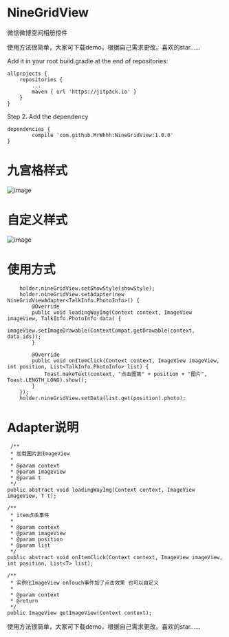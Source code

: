 # NineGridView
微信微博空间相册控件

使用方法很简单，大家可下载demo，根据自己需求更改。喜欢的star......

Add it in your root build.gradle at the end of repositories:

	allprojects {
		repositories {
			...
			maven { url 'https://jitpack.io' }
		}
	}
  
Step 2. Add the dependency

	dependencies {
	        compile 'com.github.MrWhhh:NineGridView:1.0.0'
	}
  
  # 九宫格样式
  ![image](https://github.com/MrWhhh/NineGridView/raw/master/GIF.gif)
  
  # 自定义样式
  ![image](https://github.com/MrWhhh/NineGridView/raw/master/GIF2.gif)
  
  # 使用方式
  
        holder.nineGridView.setShowStyle(showStyle);
        holder.nineGridView.setAdapter(new NineGridViewAdapter<TalkInfo.PhotoInfo>() {
            @Override
            public void loadingWayImg(Context context, ImageView imageView, TalkInfo.PhotoInfo data) {
                imageView.setImageDrawable(ContextCompat.getDrawable(context, data.ids));
            }

            @Override
            public void onItemClick(Context context, ImageView imageView, int position, List<TalkInfo.PhotoInfo> list) {
                Toast.makeText(context, "点击图第" + position + "图片", Toast.LENGTH_LONG).show();
            }
        });
        holder.nineGridView.setData(list.get(position).photo);
        
        
 # Adapter说明
     /**
     * 加载图片到ImageView
     *
     * @param context
     * @param imageView
     * @param t
     */
    public abstract void loadingWayImg(Context context, ImageView imageView, T t);

    /**
     * item点击事件
     *
     * @param context
     * @param imageView
     * @param position
     * @param list
     */
    public abstract void onItemClick(Context context, ImageView imageView, int position, List<T> list);

    /**
     * 实例化ImageView onTouch事件加了点击效果 也可以自定义
     *
     * @param context
     * @return
     */
    public ImageView getImageView(Context context);
    
    
使用方法很简单，大家可下载demo，根据自己需求更改。喜欢的star......
